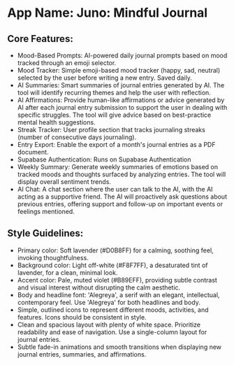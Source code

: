 # **App Name**: Juno: Mindful Journal

## Core Features:

- Mood-Based Prompts: AI-powered daily journal prompts based on mood tracked through an emoji selector.
- Mood Tracker: Simple emoji-based mood tracker (happy, sad, neutral) selected by the user before writing a new entry. Saved daily.
- AI Summaries: Smart summaries of journal entries generated by AI. The tool will identify recurring themes and help the user with reflection.
- AI Affirmations: Provide human-like affirmations or advice generated by AI after each journal entry submission to support the user in dealing with specific struggles. The tool will give advice based on best-practice mental health suggestions.
- Streak Tracker: User profile section that tracks journaling streaks (number of consecutive days journaling).
- Entry Export: Enable the export of a month's journal entries as a PDF document.
- Supabase Authentication: Runs on Supabase Authentication
- Weekly Summary: Generate weekly summaries of emotions based on tracked moods and thoughts surfaced by analyzing entries. The tool will display overall sentiment trends.
- AI Chat: A chat section where the user can talk to the AI, with the AI acting as a supportive friend. The AI will proactively ask questions about previous entries, offering support and follow-up on important events or feelings mentioned.

## Style Guidelines:

- Primary color: Soft lavender (#D0B8FF) for a calming, soothing feel, invoking thoughtfulness.
- Background color: Light off-white (#F8F7FF), a desaturated tint of lavender, for a clean, minimal look.
- Accent color: Pale, muted violet (#B89EFF), providing subtle contrast and visual interest without disrupting the calm aesthetic.
- Body and headline font: 'Alegreya', a serif with an elegant, intellectual, contemporary feel. Use 'Alegreya' for both headlines and body.
- Simple, outlined icons to represent different moods, activities, and features. Icons should be consistent in style.
- Clean and spacious layout with plenty of white space. Prioritize readability and ease of navigation. Use a single-column layout for journal entries.
- Subtle fade-in animations and smooth transitions when displaying new journal entries, summaries, and affirmations.